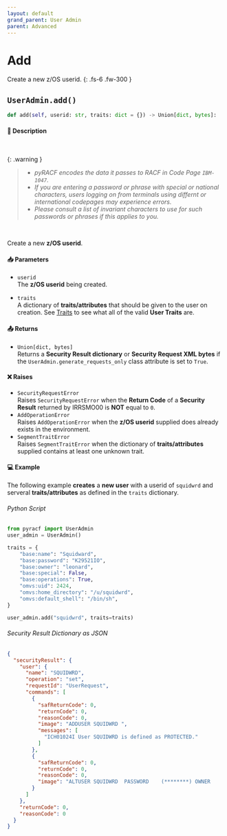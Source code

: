 ```yaml
---
layout: default
grand_parent: User Admin
parent: Advanced
---
```


# Add

Create a new z/OS userid.
{: .fs-6 .fw-300 }

## `UserAdmin.add()`

```python
def add(self, userid: str, traits: dict = {}) -> Union[dict, bytes]:
```

#### 📄 Description

&nbsp;

{: .warning }
> * _pyRACF encodes the data it passes to RACF in Code Page `IBM-1047`._
> * _If you are entering a password or phrase with special or national characters, users logging on from terminals using differnt or international codepages may experience errors._
> * _Please consult a list of invariant characters to use for such passwords or phrases if this applies to you._

&nbsp;

Create a new **z/OS userid**.

#### 📥 Parameters
* `userid`<br>
  The **z/OS userid** being created.

* `traits`<br>
  A dictionary of **traits/attributes** that should be given to the user on creation. See [Traits](../segments_traits_operators#traits) to see what all of the valid **User Traits** are.

#### 📤 Returns
* `Union[dict, bytes]`<br>
  Returns a **Security Result dictionary** or **Security Request XML bytes** if the `UserAdmin.generate_requests_only` class attribute is set to `True`.

#### ❌ Raises
* `SecurityRequestError`<br>
  Raises `SecurityRequestError` when the **Return Code** of a **Security Result** returned by IRRSMO00 is **NOT** equal to `0`.
* `AddOperationError`<br>
  Raises `AddOperationError` when the **z/OS userid** supplied does already exists in the environment.
* `SegmentTraitError`<br>
  Raises `SegmentTraitError` when the dictionary of **traits/attributes** supplied contains at least one unknown trait.

#### 💻 Example

The following example **creates** a **new user** with a userid of `squidwrd` and serveral **traits/attributes** as defined in the `traits` dictionary.

###### Python Script
```python
from pyracf import UserAdmin
user_admin = UserAdmin()

traits = {
    "base:name": "Squidward",
    "base:password": "K29521IO",
    "base:owner": "leonard",
    "base:special": False,
    "base:operations": True,
    "omvs:uid": 2424,
    "omvs:home_directory": "/u/squidwrd",
    "omvs:default_shell": "/bin/sh",
}

user_admin.add("squidwrd", traits=traits)
```

###### Security Result Dictionary as JSON
```json
{
  "securityResult": {
    "user": {
      "name": "SQUIDWRD",
      "operation": "set",
      "requestId": "UserRequest",
      "commands": [
        {
          "safReturnCode": 0,
          "returnCode": 0,
          "reasonCode": 0,
          "image": "ADDUSER SQUIDWRD ",
          "messages": [
            "ICH01024I User SQUIDWRD is defined as PROTECTED."
          ]
        },
        {
          "safReturnCode": 0,
          "returnCode": 0,
          "reasonCode": 0,
          "image": "ALTUSER SQUIDWRD  PASSWORD    (********) OWNER       (leonard) NOSPECIAL      OPERATIONS   OMVS     (HOME        ('/u/squidwrd') PROGRAM     ('/bin/sh'))"
        }
      ]
    },
    "returnCode": 0,
    "reasonCode": 0
  }
}
```